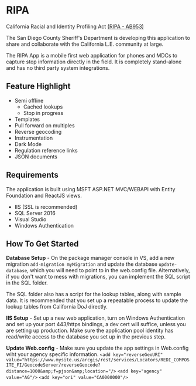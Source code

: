 # RIPA
California Racial and Identity Profiling Act [(RIPA - AB953)](https://oag.ca.gov/ab953/regulations)

The San Diego County Sheriff's Department is developing this application to share and collaborate with the California L.E. community at large.

The RIPA App is a mobile first web application for phones and MDCs to capture stop information directly in the field. It is completely stand-alone and has no third party system integrations.

## Feature Highlight

* Semi offline
  * Cached lookups
  * Stop in progress
* Templates
* Pull forward on multiples
* Reverse geocoding
* Instrumentation
* Dark Mode
* Regulation reference links
* JSON documents

## Requirements

The application is built using MSFT ASP.NET MVC/WEBAPI with Entity Foundation and ReactJS views. 

* IIS (SSL is recommended)
* SQL Server 2016
* Visual Studio 
* Windows Authentication

## How To Get Started

**Database Setup** - On the package manager console in VS, add a new migration `add-migration myMigration` and update the database `update-database`, which you will need to point to in the web.config file. Alternatively, if you don't want to mess with migrations, you can implement the SQL script in the SQL folder.

The SQL folder also has a script for the lookup tables, along with sample data. It is recommended that you set up a repeatable process to update the lookup tables from California DoJ directly.

**IIS Setup** - Set up a new web application, turn on Windows Authentication and set up your port 443/https bindings, a dev cert will suffice, unless you are setting up production. Make sure the application pool identity has read/write access to the database you set up in the previous step.

**Update Web.config** - Make sure you update the app settings in Web.config wiht your agency specific information.
`<add key="reverseGeoURI" value="https://www.mysite.us/arcgis/rest/services/Locators/REDI_COMPOSITE_FI/GeocodeServer/reverseGeocode?distance=1000&amp;f=pjson&amp;location="/>`
    `<add key="agency" value="AG"/>`
    `<add key="ori" value="CA0000000"/>`
